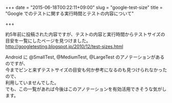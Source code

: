 +++
date = "2015-06-18T00:22:11+09:00"
slug = "google-test-size"
title = "Google でのテストに関する実行時間とテストの内容について"

+++

約5年前に投稿された内容ですが、テストの内容と実行時間からテストサイズの目安を一覧にしたページを見つけました。  
http://googletesting.blogspot.jp/2010/12/test-sizes.html  

Android に @SmallTest, @MediumTest, @LargeTest のアノテーションがあるのですが、  
今までピンと来ずテストサイズの目安も何か参考になるのも見つけられなかったので、  
利用していませんでした。  
でも、この一覧があれば今後はこのアノテーションを有効活用できそうな気がします。
